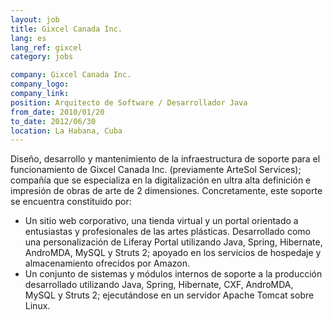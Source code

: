 ```yaml
---
layout: job
title: Gixcel Canada Inc.
lang: es
lang_ref: gixcel
category: jobs

company: Gixcel Canada Inc.
company_logo: 
company_link: 
position: Arquitecto de Software / Desarrollador Java
from_date: 2010/01/20
to_date: 2012/06/30
location: La Habana, Cuba
---
```

Diseño, desarrollo y mantenimiento de la infraestructura de soporte para el funcionamiento de Gixcel Canada Inc. (previamente ArteSol Services); compañía que se especializa en la digitalización en ultra alta definición e impresión de obras de arte de 2 dimensiones. Concretamente, este soporte se encuentra constituido por:

* Un sitio web corporativo, una tienda virtual y un portal orientado a entusiastas y profesionales de las artes plásticas. Desarrollado como una personalización de Liferay Portal utilizando Java, Spring, Hibernate, AndroMDA, MySQL y Struts 2; apoyado en los servicios de hospedaje y almacenamiento ofrecidos por Amazon.
* Un conjunto de sistemas y módulos internos de soporte a la producción desarrollado utilizando Java, Spring, Hibernate, CXF, AndroMDA, MySQL y Struts 2; ejecutándose en un servidor Apache Tomcat sobre Linux.

<!--more-->